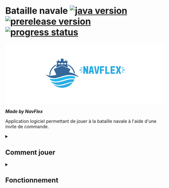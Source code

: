 # Bataille navale [![java version](https://img.shields.io/badge/Java-17-success)](https://img.shields.io/badge/Java-17-success) [![prerelease version](https://img.shields.io/badge/Pre--release-v0.0.1-orange)](https://img.shields.io/badge/Pre--release-v0.0.1-orange) [![progress status](https://img.shields.io/badge/-In%20progress-informational)](https://img.shields.io/badge/-In%20progress-informational)

![Logo NavFlex](/img/github/logo.png "NavFlex")

***Made by NavFlex***

Application logiciel permettant de jouer à la bataille navale à l'aide d'une invite de commande.

<details><summary><h2>Comment jouer</h2></summary>

  <p>La bataille navale se joue à 2 joueurs, chaque joueur positionne ses bateaux sur le plateau de jeu.</p>
  <blockquote>Les navires ne bougeront pas pendant la partie</blockquote>
  <p>Une fois tous les bateaux positionnés le jeu commence en tour par tour. Chaque joueur devra choisir une position où tirer pour atteindre les navires adverses. </p>
  <p>La partie se termine lorsqu'un des joueurs à perdu tout ses bateaux</p>

</details>

<details><summary><h2>Fonctionnement</h2></summary>
  
  <p>Le score des joueurs sera calculé en fonction des bateaux restants et de leurs points de vie.</p>
  


</details>  
